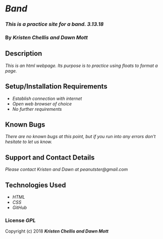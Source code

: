 # _Band_

### _This is a practice site for a band. 3.13.18_

### By _**Kristen Chellis and Dawn Mott**_

## Description

_This is an html webpage. Its purpose is to practice using floats to format a page._

## Setup/Installation Requirements

* _Establish connection with internet_
* _Open web browser of choice_
* _No further requirements_

## Known Bugs

_There are no known bugs at this point, but if you run into any errors don't hesitate to let us know._

## Support and Contact Details

_Please contact Kristen and Dawn at peanutster@gmail.com_

## Technologies Used

* _HTML_
* _CSS_
* _GitHub_

### License _GPL_

Copyright (c) 2018 **_Kristen Chellis and Dawn Mott_**
